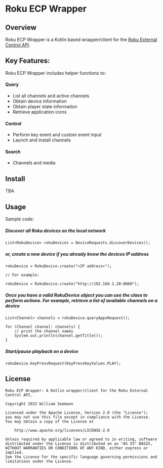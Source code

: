Roku ECP Wrapper
============================

Overview
--------

Roku ECP Wrapper is a Kotlin based wrapper/client for the [Roku External Control API](https://developer.roku.com/docs/developer-program/dev-tools/external-control-api.md).

Key Features:
--------

Roku ECP Wrapper includes helper functions to:

#### Query
* List all channels and active channels
* Obtain device information
* Obtain player state information
* Retrieve application icons

#### Control
* Perform key event and custom event input
* Launch and install channels

#### Search
* Channels and media

Install
--------

TBA


Usage
------------

Sample code:

##### Discover all Roku devices on the local network

    List<RokuDevice> rokuDevices = DeviceRequests.discoverDevices();

##### or, create a new device if you already know the devices IP address

    rokuDevice = RokuDevice.create("<IP address>");
    
    // For example:
    
    rokuDevice = RokuDevice.create("http://192.168.1.20:8060");

##### Once you have a valid RokuDevice object you can use the class to perform actions. For example, retrieve a list of available channels on a device

    List<Channel> channels = rokuDevice.queryAppsRequest();
		
    for (Channel channel: channels) {
        // print the channel names
        System.out.println(channel.getTitle());
    }

##### Start/pause playback on a device

    rokuDevice.keyPressRequest(KeyPressKeyValues.PLAY);

License
------------

```
Roku ECP Wrapper: A Kotlin wrapper/client for the Roku External Control API.

Copyright 2023 William Seemann

Licensed under the Apache License, Version 2.0 (the "License");
you may not use this file except in compliance with the License.
You may obtain a copy of the License at

    http://www.apache.org/licenses/LICENSE-2.0

Unless required by applicable law or agreed to in writing, software
distributed under the License is distributed on an "AS IS" BASIS,
WITHOUT WARRANTIES OR CONDITIONS OF ANY KIND, either express or implied.
See the License for the specific language governing permissions and
limitations under the License.
